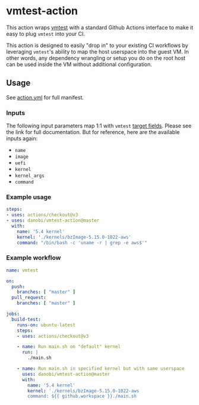 # vmtest-action

This action wraps [vmtest][0] with a standard Github Actions interface to make
it easy to plug `vmtest` into your CI.

This action is designed to easily "drop in" to your existing CI workflows by
leveraging `vmtest`'s ability to map the host userspace into the guest VM. In
other words, any dependency wrangling or setup you do on the root host can be
used inside the VM without additional configuration.

## Usage

See [action.yml][1] for full manifest.

### Inputs

The following input parameters map 1:1 with `vmtest` [target fields][2].
Please see the link for full documentation. But for reference, here are the
available inputs again:

* `name`
* `image`
* `uefi`
* `kernel`
* `kernel_args`
* `command`

### Example usage

```yaml
steps:
- uses: actions/checkout@v3
- uses: danobi/vmtest-action@master
  with:
    name: '5.4 kernel'
    kernel: './kernels/bzImage-5.15.0-1022-aws'
    command: "/bin/bash -c 'uname -r | grep -e aws$'"
```

### Example workflow

```yaml
name: vmtest

on:
  push:
    branches: [ "master" ]
  pull_request:
    branches: [ "master" ]

jobs:
  build-test:
    runs-on: ubuntu-latest
    steps:
    - uses: actions/checkout@v3

    - name: Run main.sh on "default" kernel
      run: |
        ./main.sh

    - name: Run main.sh in specified kernel but with same userspace
      uses: danobi/vmtest-action@master
      with:
        name: '5.4 kernel'
        kernel: './kernels/bzImage-5.15.0-1022-aws
        command: ${{ github.workspace }}./main.sh
```

[0]: https://github.com/danobi/vmtest
[1]: ./action.yml
[2]: https://github.com/danobi/vmtest#target
